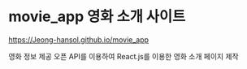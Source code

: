 # movie_app 영화 소개 사이트

https://Jeong-hansol.github.io/movie_app

영화 정보 제공 오픈 API를 이용하여 
React.js를 이용한 영화 소개 페이지 제작
